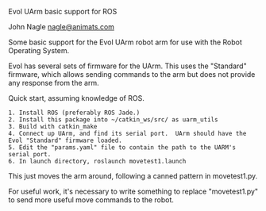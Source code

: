Evol UArm basic support for ROS

John Nagle
nagle@animats.com

Some basic support for the Evol UArm robot arm for use with the Robot Operating System.

Evol has several sets of firmware for the UArm.  This uses the "Standard" firmware, which
allows sending commands to the arm but does not provide any response from the arm.


Quick start, assuming knowledge of ROS.

    1. Install ROS (preferably ROS Jade.)
    2. Install this package into ~/catkin_ws/src/ as uarm_utils
    3. Build with catkin_make
    4. Connect up UArm, and find its serial port.  UArm should have the Evol "Standard" firmware loaded.
    5. Edit the "params.yaml" file to contain the path to the UARM's serial port.
    6. In launch directory, roslaunch movetest1.launch
    
This just moves the arm around, following a canned pattern in movetest1.py.

For useful work, it's necessary to write something to replace "movetest1.py"
to send more useful move commands to the robot.
